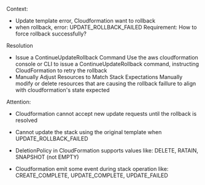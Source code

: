 Context:
- Update template error, Cloudformation want to rollback
- when rollback, error: UPDATE_ROLLBACK_FAILED
Requirement:
How to force rollback successfully?

Resolution
- Issue a ContinueUpdateRollback Command
Use the aws cloudformation console or CLI to issue a ContinueUpdateRollback command, instructing CloudFormation to retry the rollback
- Manually Adjust Resources to Match Stack Expectations
Manually modify or delete resources that are causing the rollback faillure to align with cloudformation's state expected

Attention:
- Cloudformation cannot accept new update requests until the rollback is resolved 
- Cannot update the stack using the original template when UPDATE_ROLLBACK_FAILED




- DeletionPolicy in CloudFormation supports values like: DELETE, RATAIN, SNAPSHOT (not EMPTY)
- Cloudformation emit some event during stack operation like: CREATE_COMPLETE, UPDATE_COMPLETE, UPDATE_FAILED


